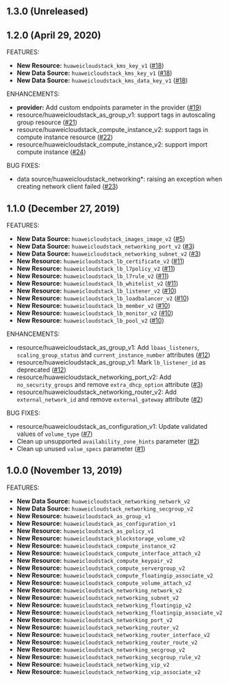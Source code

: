 ## 1.3.0 (Unreleased)
## 1.2.0 (April 29, 2020)

FEATURES:

* **New Resource:** `huaweicloudstack_kms_key_v1` ([#18](https://github.com/terraform-providers/terraform-provider-huaweicloudstack/pull/18))
* **New Data Source:** `huaweicloudstack_kms_key_v1` ([#18](https://github.com/terraform-providers/terraform-provider-huaweicloudstack/pull/18))
* **New Data Source:** `huaweicloudstack_kms_data_key_v1` ([#18](https://github.com/terraform-providers/terraform-provider-huaweicloudstack/pull/18))

ENHANCEMENTS:

* **provider:** Add custom endpoints parameter in the provider ([#19](https://github.com/terraform-providers/terraform-provider-huaweicloudstack/pull/19))
* resource/huaweicloudstack_as_group_v1: support tags in autoscaling group resource ([#21](https://github.com/terraform-providers/terraform-provider-huaweicloudstack/pull/21))
* resource/huaweicloudstack_compute_instance_v2: support tags in compute instance resource ([#22](https://github.com/terraform-providers/terraform-provider-huaweicloudstack/pull/22))
* resource/huaweicloudstack_compute_instance_v2: support import compute instance ([#24](https://github.com/terraform-providers/terraform-provider-huaweicloudstack/pull/24))

BUG FIXES:

* data source/huaweicloudstack_networking*: raising an exception when creating network client failed ([#23](https://github.com/terraform-providers/terraform-provider-huaweicloudstack/pull/23))


## 1.1.0 (December 27, 2019)

FEATURES:

* **New Data Source:** `huaweicloudstack_images_image_v2` ([#5](https://github.com/terraform-providers/terraform-provider-huaweicloudstack/pull/5))
* **New Data Source:** `huaweicloudstack_networking_port_v2` ([#3](https://github.com/terraform-providers/terraform-provider-huaweicloudstack/pull/3))
* **New Data Source:** `huaweicloudstack_networking_subnet_v2` ([#3](https://github.com/terraform-providers/terraform-provider-huaweicloudstack/pull/3))
* **New Resource:** `huaweicloudstack_lb_certificate_v2` ([#11](https://github.com/terraform-providers/terraform-provider-huaweicloudstack/pull/11))
* **New Resource:** `huaweicloudstack_lb_l7policy_v2` ([#11](https://github.com/terraform-providers/terraform-provider-huaweicloudstack/pull/11))
* **New Resource:** `huaweicloudstack_lb_l7rule_v2` ([#11](https://github.com/terraform-providers/terraform-provider-huaweicloudstack/pull/11))
* **New Resource:** `huaweicloudstack_lb_whitelist_v2` ([#11](https://github.com/terraform-providers/terraform-provider-huaweicloudstack/pull/11))
* **New Resource:** `huaweicloudstack_lb_listener_v2` ([#10](https://github.com/terraform-providers/terraform-provider-huaweicloudstack/pull/10))
* **New Resource:** `huaweicloudstack_lb_loadbalancer_v2` ([#10](https://github.com/terraform-providers/terraform-provider-huaweicloudstack/pull/10))
* **New Resource:** `huaweicloudstack_lb_member_v2` ([#10](https://github.com/terraform-providers/terraform-provider-huaweicloudstack/pull/10))
* **New Resource:** `huaweicloudstack_lb_monitor_v2` ([#10](https://github.com/terraform-providers/terraform-provider-huaweicloudstack/pull/10))
* **New Resource:** `huaweicloudstack_lb_pool_v2` ([#10](https://github.com/terraform-providers/terraform-provider-huaweicloudstack/pull/10))

ENHANCEMENTS:
* resource/huaweicloudstack_as_group_v1: Add `lbaas_listeners`, `scaling_group_status` and `current_instance_number` attributes ([#12](https://github.com/terraform-providers/terraform-provider-huaweicloudstack/pull/12))
* resource/huaweicloudstack_as_group_v1: Mark `lb_listener_id` as deprecated ([#12](https://github.com/terraform-providers/terraform-provider-huaweicloudstack/pull/12))
* resource/huaweicloudstack_networking_port_v2: Add `no_security_groups` and remove `extra_dhcp_option` attribute ([#3](https://github.com/terraform-providers/terraform-provider-huaweicloudstack/pull/3))
* resource/huaweicloudstack_networking_router_v2: Add `external_network_id` and remove `external_gateway` attribute ([#2](https://github.com/terraform-providers/terraform-provider-huaweicloudstack/pull/2))

BUG FIXES:
* resource/huaweicloudstack_as_configuration_v1: Update validated values of `volume_type` ([#7](https://github.com/terraform-providers/terraform-provider-huaweicloudstack/pull/7))
* Clean up unsupported `availability_zone_hints` parameter ([#2](https://github.com/terraform-providers/terraform-provider-huaweicloudstack/pull/2))
* Clean up unused `value_specs` parameter ([#1](https://github.com/terraform-providers/terraform-provider-huaweicloudstack/pull/1))

## 1.0.0 (November 13, 2019)

FEATURES:

* **New Data Source:** `huaweicloudstack_networking_network_v2`
* **New Data Source:** `huaweicloudstack_networking_secgroup_v2`
* **New Resource:** `huaweicloudstack_as_group_v1`
* **New Resource:** `huaweicloudstack_as_configuration_v1`
* **New Resource:** `huaweicloudstack_as_policy_v1`
* **New Resource:** `huaweicloudstack_blockstorage_volume_v2`
* **New Resource:** `huaweicloudstack_compute_instance_v2`
* **New Resource:** `huaweicloudstack_compute_interface_attach_v2`
* **New Resource:** `huaweicloudstack_compute_keypair_v2`
* **New Resource:** `huaweicloudstack_compute_servergroup_v2`
* **New Resource:** `huaweicloudstack_compute_floatingip_associate_v2`
* **New Resource:** `huaweicloudstack_compute_volume_attach_v2`
* **New Resource:** `huaweicloudstack_networking_network_v2`
* **New Resource:** `huaweicloudstack_networking_subnet_v2`
* **New Resource:** `huaweicloudstack_networking_floatingip_v2`
* **New Resource:** `huaweicloudstack_networking_floatingip_associate_v2`
* **New Resource:** `huaweicloudstack_networking_port_v2`
* **New Resource:** `huaweicloudstack_networking_router_v2`
* **New Resource:** `huaweicloudstack_networking_router_interface_v2`
* **New Resource:** `huaweicloudstack_networking_router_route_v2`
* **New Resource:** `huaweicloudstack_networking_secgroup_v2`
* **New Resource:** `huaweicloudstack_networking_secgroup_rule_v2`
* **New Resource:** `huaweicloudstack_networking_vip_v2`
* **New Resource:** `huaweicloudstack_networking_vip_associate_v2`
